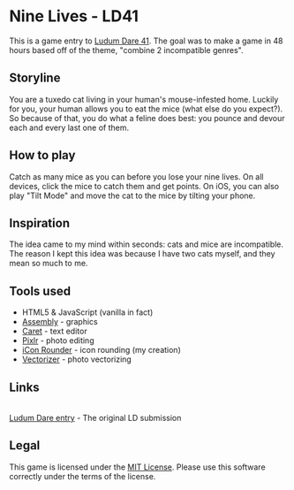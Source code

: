 # Nine Lives - LD41
This is a game entry to [Ludum Dare 41](https://ldjam.com/events/ludum-dare/41).
The goal was to make a game in 48 hours based off of the theme, "combine 2 incompatible genres".

## Storyline
You are a tuxedo cat living in your human's mouse-infested home.
Luckily for you, your human allows you to eat the mice (what else do you expect?).
So because of that, you do what a feline does best: you pounce and devour each and every last one of them.

## How to play
Catch as many mice as you can before you lose your nine lives.
On all devices, click the mice to catch them and get points.
On iOS, you can also play "Tilt Mode" and move the cat to the mice by tilting your phone.

## Inspiration
The idea came to my mind within seconds: cats and mice are incompatible.
The reason I kept this idea was because I have two cats myself, and they mean so much to me.

## Tools used
- HTML5 & JavaScript (vanilla in fact)
- [Assembly](http://assemblyapp.co) - graphics
- [Caret](http://thomaswilburn.net/caret) - text editor
- [Pixlr](https://pixlr.com/editor) - photo editing
- [iCon Rounder](https://cameronsamuels.com/iconrounder) - icon rounding (my creation)
- [Vectorizer](https://vectorizer.io) - photo vectorizing

## Links
<br>[Ludum Dare entry](https://goo.gl/KRiQj2) - The original LD submission

## Legal
This game is licensed under the [MIT License](LICENSE).
Please use this software correctly under the terms of the license.
